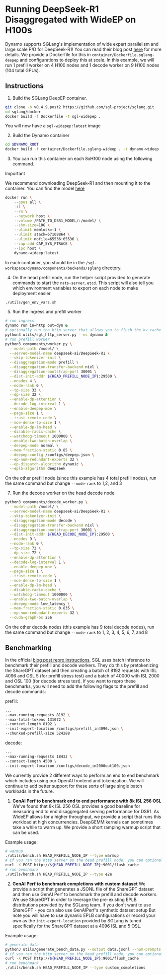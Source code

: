 <!--
SPDX-FileCopyrightText: Copyright (c) 2025 NVIDIA CORPORATION & AFFILIATES. All rights reserved.
SPDX-License-Identifier: Apache-2.0
-->

# Running DeepSeek-R1 Disaggregated with WideEP on H100s

Dynamo supports SGLang's implementation of wide expert parallelism and large scale P/D for DeepSeek-R1! You can read their blog post [here](https://www.nvidia.com/en-us/technologies/ai/deepseek-r1-large-scale-p-d-with-wide-expert-parallelism/) for more details. We provide a Dockerfile for this in `container/Dockerfile.sglang-deepep` and configurations to deploy this at scale. In this example, we will run 1 prefill worker on 4 H100 nodes and 1 decode worker on 9 H100 nodes (104 total GPUs).

## Instructions

1. Build the SGLang DeepEP container.

```bash
git clone -b v0.4.9.post2 https://github.com/sgl-project/sglang.git
cd sglang/docker
docker build -f Dockerfile -t sgl-widepep .
```

You will now have a `sgl-widepep:latest` image

2. Build the Dynamo container

```bash
cd $DYNAMO_ROOT
docker build -f container/Dockerfile.sglang-wideep . -t dynamo-wideep --no-cache
```

3. You can run this container on each 8xH100 node using the following command.

> [!IMPORTANT]
> We recommend downloading DeepSeek-R1 and then mounting it to the container. You can find the model [here](https://huggingface.co/deepseek-ai/DeepSeek-R1)

```bash
docker run \
    --gpus all \
    -it \
    --rm \
    --network host \
    --volume /PATH_TO_DSR1_MODEL/:/model/ \
    --shm-size=10G \
    --ulimit memlock=-1 \
    --ulimit stack=67108864 \
    --ulimit nofile=65536:65536 \
    --cap-add CAP_SYS_PTRACE \
    --ipc host \
    dynamo-wideep:latest
```

In each container, you should be in the `/sgl-workspace/dynamo/components/backends/sglang` directory.

4. On the head prefill node, run the helper script provided to generate commands to start the `nats-server`, `etcd`. This script will also tell you which environment variables to export on each node to make deployment easier.

```bash
./utils/gen_env_vars.sh
```

5. Run the ingress and prefill worker

```bash
# run ingress
dynamo run in=http out=dyn &
# optionally run the http server that allows you to flush the kv cache for all workers (see benchmarking section below)
python3 utils/sgl_http_server.py --ns dynamo &
# run prefill worker
python3 components/worker.py \
  --model-path /model/ \
  --served-model-name deepseek-ai/DeepSeek-R1 \
  --skip-tokenizer-init \
  --disaggregation-mode prefill \
  --disaggregation-transfer-backend nixl \
  --disaggregation-bootstrap-port 30001 \
  --dist-init-addr ${HEAD_PREFILL_NODE_IP}:29500 \
  --nnodes 4 \
  --node-rank 0 \
  --tp-size 32 \
  --dp-size 32 \
  --enable-dp-attention \
  --decode-log-interval 1 \
  --enable-deepep-moe \
  --page-size 1 \
  --trust-remote-code \
  --moe-dense-tp-size 1 \
  --enable-dp-lm-head \
  --disable-radix-cache \
  --watchdog-timeout 1000000 \
  --enable-two-batch-overlap \
  --deepep-mode normal \
  --mem-fraction-static 0.85 \
  --deepep-config /configs/deepep.json \
  --ep-num-redundant-experts 32 \
  --ep-dispatch-algorithm dynamic \
  --eplb-algorithm deepseek
```

On the other prefill node (since this example has 4 total prefill nodes), run the same command but change `--node-rank` to 1,2, and 3

7. Run the decode worker on the head decode node

```bash
python3 components/decode_worker.py \
  --model-path /model/ \
  --served-model-name deepseek-ai/DeepSeek-R1 \
  --skip-tokenizer-init \
  --disaggregation-mode decode \
  --disaggregation-transfer-backend nixl \
  --disaggregation-bootstrap-port 30001 \
  --dist-init-addr ${HEAD_DECODE_NODE_IP}:29500 \
  --nnodes 9 \
  --node-rank 0 \
  --tp-size 72 \
  --dp-size 72 \
  --enable-dp-attention \
  --decode-log-interval 1 \
  --enable-deepep-moe \
  --page-size 1 \
  --trust-remote-code \
  --moe-dense-tp-size 1 \
  --enable-dp-lm-head \
  --disable-radix-cache \
  --watchdog-timeout 1000000 \
  --enable-two-batch-overlap \
  --deepep-mode low_latency \
  --mem-fraction-static 0.835 \
  --ep-num-redundant-experts 32 \
  --cuda-graph-bs 256
```

On the other decode nodes (this example has 9 total decode nodes), run the same command but change `--node-rank` to 1, 2, 3, 4, 5, 6, 7, and 8

## Benchmarking

In the official [blog post repro instructions](https://github.com/sgl-project/sglang/issues/6017), SGL uses batch inference to benchmark their prefill and decode workers. They do this by pretokenizing the ShareGPT dataset and then creating a batch of 8192 requests with ISL 4096 and OSL 5 (for prefill stress test) and a batch of 40000 with ISL 2000 and OSL 100 (for decode stress test). If you want to repro these benchmarks, you will need to add the following flags to the prefill and decode commands:

prefill:
```bash
...
--max-running-requests 8192 \
--max-total-tokens 131072 \
--context-length 8192 \
--init-expert-location /configs/prefill_in4096.json \
--chunked-prefill-size 524288

```

decode:
```bash
...
--max-running-requests 18432 \
--context-length 4500 \
--init-expert-location /configs/decode_in2000out100.json
```

We currently provide 2 different ways to perform an end to end benchmark which includes using our OpenAI frontend and tokenization. We will continue to add better support for these sorts of large single batch workloads in the future.

1. **GenAI Perf to benchmark end to end performance with 8k ISL 256 OSL**
We've found that 8k ISL 256 OSL provides a good baseline for measuring end to end disaggregated serving performance for DSR1. As WideEP allows for a higher throughput, we provide a script that runs this workload at high concurrencies. DeepGEMM kernels can sometimes take a while to warm up. We provide a short ramping warmup script that can be used.

Example usage:
```bash
# warmup
./utils/bench.sh HEAD_PREFILL_NODE_IP --type warmup
# if you ran the http server on the head prefill node, you can optionally flush the kv cache for all workers (similar to SGLangs benchmarking script)
curl -X POST http://${HEAD_PREFILL_NODE_IP}:9001/flush_cache
# run benchmark
./utils/bench.sh HEAD_PREFILL_NODE_IP --type e2e
```

2. **GenAI Perf to benchmark completions with custom dataset**
We provide a script that generates a JSONL file of the ShareGPT dataset and then use GenAI Perf to benchmark the prefill and decode workers. We use ShareGPT in order to leverage the pre-existing EPLB distributions provided by the SGLang team. If you don't want to use ShareGPT - you can also use GenAIPerf's synthetic dataset setup But note you will have to use dynamic EPLB configurations or record your own as the `init-expert-location` provided by SGLang is tuned specifically for the ShareGPT dataset at a 4096 ISL and 5 OSL.

Example usage:
```bash
# generate data
python3 utils/generate_bench_data.py --output data.jsonl --num-prompts 8192 --input-len 4096 --output-len 5 --model deepseek-ai/DeepSeek-R1
# if you ran the http server on the head prefill node, you can optionally flush the kv cache for all workers (similar to SGLangs benchmarking script)
curl -X POST http://${HEAD_PREFILL_NODE_IP}:9001/flush_cache
# run benchmark
./utils/bench.sh HEAD_PREFILL_NODE_IP --type custom_completions
```
